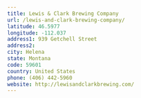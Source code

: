 ```yaml
---
title: Lewis & Clark Brewing Company
url: /lewis-and-clark-brewing-company/
latitude: 46.5977
longitude: -112.037
address1: 939 Getchell Street
address2: 
city: Helena
state: Montana
code: 59601
country: United States
phone: (406) 442-5960
website: http://lewisandclarkbrewing.com/
---
```


